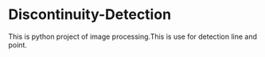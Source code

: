 # Discontinuity-Detection
This is python project of image processing.This is use for detection line and point.
